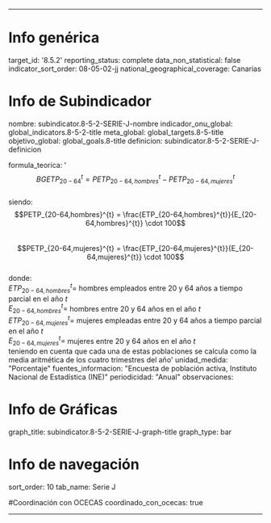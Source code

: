 ---

# Info genérica
target_id: '8.5.2'
reporting_status: complete
data_non_statistical: false
indicator_sort_order: 08-05-02-jj
national_geographical_coverage: Canarias

# Info de Subindicador
nombre: subindicator.8-5-2-SERIE-J-nombre
indicador_onu_global: global_indicators.8-5-2-title
meta_global: global_targets.8-5-title
objetivo_global: global_goals.8-title
definicion: subindicator.8-5-2-SERIE-J-definicion

formula_teorica: '$$BGETP_{20-64}^{t} = PETP_{20-64,hombres}^{t} - PETP_{20-64,mujeres}^{t}$$ <br>
siendo: <br>
$$PETP_{20-64,hombres}^{t} = \frac{ETP_{20-64,hombres}^{t}}{E_{20-64,hombres}^{t}} \cdot 100$$ <br>
$$PETP_{20-64,mujeres}^{t} = \frac{ETP_{20-64,mujeres}^{t}}{E_{20-64,mujeres}^{t}} \cdot 100$$ <br>
donde: <br>
$ETP_{20-64,hombres}^{t} =$ hombres empleados entre 20 y 64 años a tiempo parcial en el año $t$ <br>
$E_{20-64,hombres}^{t} =$ hombres entre 20 y 64 años en el año $t$ <br>
$ETP_{20-64,mujeres}^{t} =$ mujeres empleadas entre 20 y 64 años a tiempo parcial en el año $t$ <br>
$E_{20-64,mujeres}^{t} =$ mujeres entre 20 y 64 años en el año $t$ <br>
teniendo en cuenta que cada una de estas poblaciones se calcula como la media aritmética de los cuatro trimestres del año'
unidad_medida: "Porcentaje"
fuentes_informacion: "Encuesta de población activa, Instituto Nacional de Estadística (INE)"
periodicidad: "Anual"
observaciones: 

# Info de Gráficas
graph_title: subindicator.8-5-2-SERIE-J-graph-title
graph_type: bar

# Info de navegación
sort_order: 10
tab_name: Serie J

#Coordinación con OCECAS
coordinado_con_ocecas: true

---